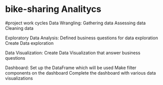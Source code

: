 # bike-sharing Analitycs

#project work cycles
Data Wrangling:
Gathering data
Assessing data
Cleaning data

Exploratory Data Analysis:
Defined business questions for data exploration
Create Data exploration

Data Visualization:
Create Data Visualization that answer business questions

Dashboard:
Set up the DataFrame which will be used
Make filter components on the dashboard
Complete the dashboard with various data visualizations
